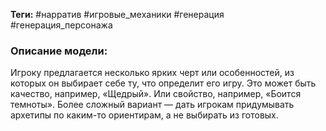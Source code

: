 **Теги:** #нарратив #игровые_механики #генерация #генерация_персонажа
### Описание модели:
Игроку предлагается несколько ярких черт или особенностей, из которых он выбирает себе ту, что определит его игру. Это может быть качество, например, «Щедрый». Или свойство, например, «Боится темноты». Более сложный вариант — дать игрокам придумывать архетипы по каким-то ориентирам, а не выбирать из готовых.